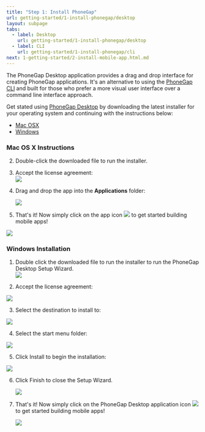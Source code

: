 ```yaml
---
title: "Step 1: Install PhoneGap"
url: getting-started/1-install-phonegap/desktop
layout: subpage
tabs:
  - label: Desktop
    url: getting-started/1-install-phonegap/desktop
  - label: CLI
    url: getting-started/1-install-phonegap/cli
next: 1-getting-started/2-install-mobile-app.html.md
---
```


The PhoneGap Desktop application provides a drag and drop interface for creating PhoneGap applications. It's an alternative to using the
[PhoneGap CLI](/getting-started/1-install-phonegap/cli) and built for those who prefer a more visual user interface
over a command line interface approach.  

Get stated using [PhoneGap Desktop](https://github.com/phonegap/phonegap-app-desktop/releases) by downloading the latest installer
for your operating system and continuing with the instructions below:

- [Mac OSX](https://github.com/phonegap/phonegap-app-desktop/releases/download/0.1.5/PhoneGapDesktop.dmg)
- [Windows](https://github.com/phonegap/phonegap-app-desktop/releases/download/0.1.5/PhoneGapSetup.exe)

### Mac OS X Instructions

2. Double-click the downloaded file to run the installer.
3. Accept the license agreement:<br>
    ![](/images/license-agreement.png)

4. Drag and drop the app into the **Applications** folder:

   ![](/images/drag-to-apps-folder.png)

5. That's it! Now simply click on the app icon ![](/images/desktop-app-icon.jpg) to get started building mobile apps!

  ![](/images/desktop-app-run.png)

### Windows Installation
1. Double click the downloaded file to run the installer to run the PhoneGap Desktop Setup Wizard.  
![](/images/win-desktop1.png)

2. Accept the license agreement:

  ![](/images/win-desktop2.jpg)

3. Select the destination to install to:

  ![](/images/win-desktop3.jpg)

4. Select the start menu folder:

  ![](/images/win-desktop4.jpg)

5. Click Install to begin the installation:

  ![](/images/win-desktop5.jpg)

6. Click Finish to close the Setup Wizard.

   ![](/images/win-desktop6.jpg)

7. That's it! Now simply click on the PhoneGap Desktop application icon ![](/images/desktop-app-icon.jpg) to get started building mobile apps!

   ![](/images/desktop-app-run.png)
